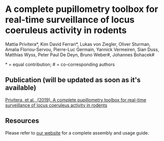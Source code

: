 # A complete pupillometry toolbox for real-time surveillance of locus coeruleus activity in rodents

Mattia Privitera\*, Kim David Ferrari\*, Lukas von Ziegler, Oliver Sturman, Amalia Floriou-Servou, Pierre-Luc Germain, Yannick Vermeiren, Sian Duss, Matthias Wyss, Peter Paul De Deyn, Bruno Weber\#, Johannes Bohacek\#

\* = equal contribution; \# = co-corresponding authors

## Publication (will be updated as soon as it's available)

[Privitera, et al., (2019). A complete pupillometry toolbox for real-time surveillance of locus coeruleus activity in rodents](Link)


## Resources

Please refer to [our website](https://ein-lab.github.io/pupillometry-raspi) for a complete assembly and usage guide.
